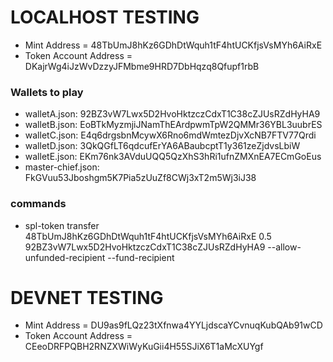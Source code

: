 # LOCALHOST TESTING

- Mint Address = 48TbUmJ8hKz6GDhDtWquh1tF4htUCKfjsVsMYh6AiRxE
- Token Account Address = DKajrWg4iJzWvDzzyJFMbme9HRD7DbHqzq8Qfupf1rbB

### Wallets to play

- walletA.json: 92BZ3vW7Lwx5D2HvoHktzczCdxT1C38cZJUsRZdHyHA9
- walletB.json: EoBTkMyzmjiJNamThEArdpwmTpW2QMMr36YBL3uubrES
- walletC.json: E4q6drgsbnMcywX6Rno6mdWmtezDjvXcNB7FTV77Qrdi
- walletD.json: 3QkQGfLT6qdcufErYA6ABaubcptT1y361zeZjdvsLbiW
- walletE.json: EKm76nk3AVduUQQ5QzXhS3hRi1ufnZMXnEA7ECmGoEus
- master-chief.json: FkGVuu53Jboshgm5K7Pia5zUuZf8CWj3xT2m5Wj3iJ38

### commands

- spl-token transfer 48TbUmJ8hKz6GDhDtWquh1tF4htUCKfjsVsMYh6AiRxE 0.5 92BZ3vW7Lwx5D2HvoHktzczCdxT1C38cZJUsRZdHyHA9 --allow-unfunded-recipient --fund-recipient

# DEVNET TESTING

- Mint Address = DU9as9fLQz23tXfnwa4YYLjdscaYCvnuqKubQAb91wCD
- Token Account Address = CEeoDRFPQBH2RNZXWiWyKuGii4H55SJiX6T1aMcXUYgf
